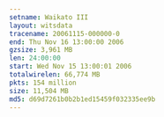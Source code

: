 ```yaml
---
setname: Waikato III
layout: witsdata
tracename: 20061115-000000-0
end: Thu Nov 16 13:00:00 2006
gzsize: 3,961 MB
len: 24:00:00
start: Wed Nov 15 13:00:01 2006
totalwirelen: 66,774 MB
pkts: 154 million
size: 11,504 MB
md5: d69d7261b0b2b1ed15459f032335ee9b
---
```

